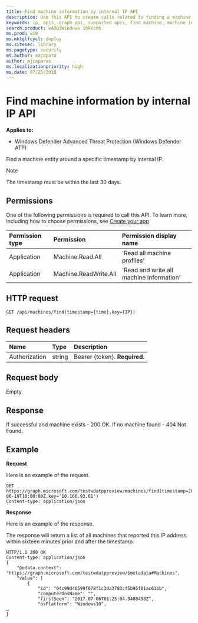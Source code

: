 ```yaml
---
title: Find machine information by internal IP API
description: Use this API to create calls related to finding a machine entry around a specific timestamp by internal IP.
keywords: ip, apis, graph api, supported apis, find machine, machine information
search.product: eADQiWindows 10XVcnh
ms.prod: w10
ms.mktglfcycl: deploy
ms.sitesec: library
ms.pagetype: security
ms.author: macapara
author: mjcaparas
ms.localizationpriority: high
ms.date: 07/25/2018
---
```


# Find machine information by internal IP API

**Applies to:**

- Windows Defender Advanced Threat Protection (Windows Defender ATP)


Find a machine entity around a specific timestamp by internal IP.

>[!NOTE]
>The timestamp must be within the last 30 days.

## Permissions
One of the following permissions is required to call this API. To learn more, including how to choose permissions, see [Create your app](exposed-apis-windows-defender-advanced-threat-protection-new.md#create-an-app)

Permission type |	Permission	|	Permission display name
:---|:---|:---
Application |	Machine.Read.All |	'Read all machine profiles'
Application |	Machine.ReadWrite.All |	'Read and write all machine information'

## HTTP request
```
GET /api/machines/find(timestamp={time},key={IP})
```

## Request headers

Name | Type | Description
:---|:---|:---
Authorization | string | Bearer {token}. **Required**.


## Request body
Empty

## Response
If successful and machine exists - 200 OK.
If no machine found - 404 Not Found.


## Example

**Request**

Here is an example of the request.

```
GET https://graph.microsoft.com/testwdatppreview/machines/find(timestamp=2018-06-19T10:00:00Z,key='10.166.93.61')
Content-type: application/json
```

**Response**

Here is an example of the response.

The response will return a list of all machines that reported this IP address within sixteen minutes prior and after the timestamp. 

```
HTTP/1.1 200 OK
Content-type: application/json
{
    "@odata.context": "https://graph.microsoft.com/testwdatppreview/$metadata#Machines",
    "value": [
        {
            "id": "04c99d46599f078f1c3da3783cf5b95f01ac61bb",
            "computerDnsName": "",
            "firstSeen": "2017-07-06T01:25:04.9480498Z",
            "osPlatform": "Windows10",
…
}
```
